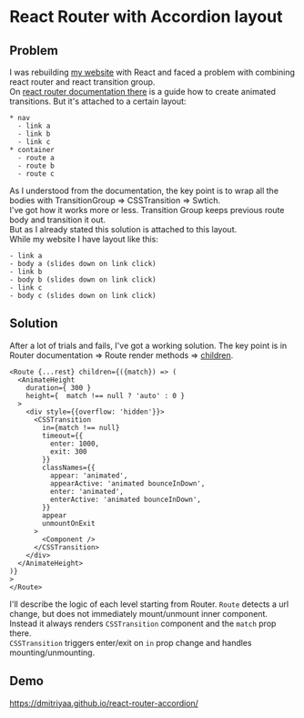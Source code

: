 # React Router with Accordion layout
## Problem
I was rebuilding [my website](https://dmitriyaa.github.io) with React and faced a problem with combining react router and react transition group.<br>
On [react router documentation there](https://reacttraining.com/react-router/web/example/animated-transitions) is a guide how to create animated transitions. But it's attached to a certain layout:
```
* nav
  - link a
  - link b
  - link c
* container
  - route a
  - route b
  - route c
```
As I understood from the documentation, the key point is to wrap all the bodies with TransitionGroup => CSSTransition => Swtich.<br>
I've got how it works more or less. Transition Group keeps previous route body and transition it out.<br>
But as I already stated this solution is attached to this layout.<br>
While my website I have layout like this:
```
- link a
- body a (slides down on link click)
- link b
- body b (slides down on link click)
- link c
- body c (slides down on link click)
```
## Solution
After a lot of trials and fails, I've got a working solution. The key point is in Router documentation => Route render methods => [children](https://reacttraining.com/react-router/web/api/Route/children-func).
```
<Route {...rest} children={({match}) => (
  <AnimateHeight
    duration={ 300 }
    height={  match !== null ? 'auto' : 0 }
  >
    <div style={{overflow: 'hidden'}}>
      <CSSTransition
        in={match !== null}
        timeout={{
          enter: 1000,
          exit: 300
        }}
        classNames={{
          appear: 'animated',
          appearActive: 'animated bounceInDown',
          enter: 'animated',
          enterActive: 'animated bounceInDown',
        }}
        appear
        unmountOnExit
      >
        <Component />
      </CSSTransition>
    </div>
  </AnimateHeight>
)}
>
</Route>
```
I'll describe the logic of each level starting from Router.
```Route``` detects a url change, but does not immediately mount/unmount inner component.
Instead it always renders ```CSSTransition``` component and the ```match``` prop there.<br>
```CSSTransition``` triggers enter/exit on ```in``` prop change and handles mounting/unmounting.

## Demo
https://dmitriyaa.github.io/react-router-accordion/

